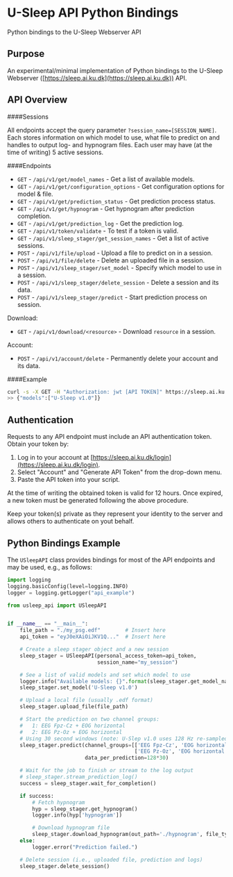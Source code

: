 # U-Sleep API Python Bindings
Python bindings to the U-Sleep Webserver API


## Purpose
An experimental/minimal implementation of Python bindings to the U-Sleep Webserver ([https://sleep.ai.ku.dk](https://sleep.ai.ku.dk)) API.

## API Overview

####Sessions

All endpoints accept the query parameter `?session_name=[SESSION_NAME]`. Each stores information on which model to use, what file to predict on and handles to output log- and hypnogram files.
Each user may have (at the time of writing) 5 active sessions.

####Endpoints

- `GET` - `/api/v1/get/model_names` - Get a list of available models.
- `GET` - `/api/v1/get/configuration_options` - Get configuration options for model & file.
- `GET` - `/api/v1/get/prediction_status` - Get prediction process status.
- `GET` - `/api/v1/get/hypnogram` - Get hypnogram after prediction completion.
- `GET` - `/api/v1/get/prediction_log` - Get the prediction log.
- `GET` - `/api/v1/token/validate` - To test if a token is valid.
- `GET` - `/api/v1/sleep_stager/get_session_names` - Get a list of active sessions.
- `POST` - `/api/v1/file/upload` - Upload a file to predict on in a session.
- `POST` - `/api/v1/file/delete` - Delete an uploaded file in a session.
- `POST` - `/api/v1/sleep_stager/set_model` - Specify which model to use in a session.
- `POST` - `/api/v1/sleep_stager/delete_session` - Delete a session and its data.
- `POST` - `/api/v1/sleep_stager/predict` - Start prediction process on session.

Download:

- `GET` - `/api/v1/download/<resource>` - Download `resource` in a session.

Account:

- `POST` - `/api/v1/account/delete` - Permanently delete your account and its data. 

####Example

```bash
curl -s -X GET -H "Authorization: jwt [API TOKEN]" https://sleep.ai.ku.dk/api/v1/get/model_names
>> {"models":["U-Sleep v1.0"]}
```


## Authentication
Requests to any API endpoint must include an API authentication token. Obtain your token by:

1. Log in to your account at [https://sleep.ai.ku.dk/login](https://sleep.ai.ku.dk/login).
2. Select "Account" and "Generate API Token" from the drop-down menu.
3. Paste the API token into your script.

At the time of writing the obtained token is valid for 12 hours. Once expired, a new token must be generated following the above procedure.

Keep your token(s) private as they represent your identity to the server and allows others to authenticate on yout behalf.

## Python Bindings Example

The `USleepAPI` class provides bindings for most of the API endpoints and may be used, e.g., as follows:

```python
import logging
logging.basicConfig(level=logging.INFO)
logger = logging.getLogger("api_example")

from usleep_api import USleepAPI


if __name__ == "__main__":
    file_path = "./my_psg.edf"        # Insert here
    api_token = "eyJ0eXAiOiJKV1Q..."  # Insert here

    # Create a sleep stager object and a new session
    sleep_stager = USleepAPI(personal_access_token=api_token,
                             session_name="my_session")

    # See a list of valid models and set which model to use
    logger.info("Available models: {}".format(sleep_stager.get_model_names())
    sleep_stager.set_model('U-Sleep v1.0')

    # Upload a local file (usually .edf format)
    sleep_stager.upload_file(file_path)

    # Start the prediction on two channel groups:
    #   1: EEG Fpz-Cz + EOG horizontal
    #   2: EEG Pz-Oz + EOG horizontal
    # Using 30 second windows (note: U-Slep v1.0 uses 128 Hz re-sampled signals)
    sleep_stager.predict(channel_groups=[['EEG Fpz-Cz', 'EOG horizontal'],
                                         ['EEG Pz-Oz', 'EOG horizontal']],
                         data_per_prediction=128*30)

    # Wait for the job to finish or stream to the log output
    # sleep_stager.stream_prediction_log()
    success = sleep_stager.wait_for_completion()

    if success:
        # Fetch hypnogram
        hyp = sleep_stager.get_hypnogram()
        logger.info(hyp['hypnogram'])

        # Download hypnogram file
        sleep_stager.download_hypnogram(out_path='./hypnogram', file_type='tsv')
    else:
        logger.error("Prediction failed.")

    # Delete session (i.e., uploaded file, prediction and logs)
    sleep_stager.delete_session()
```